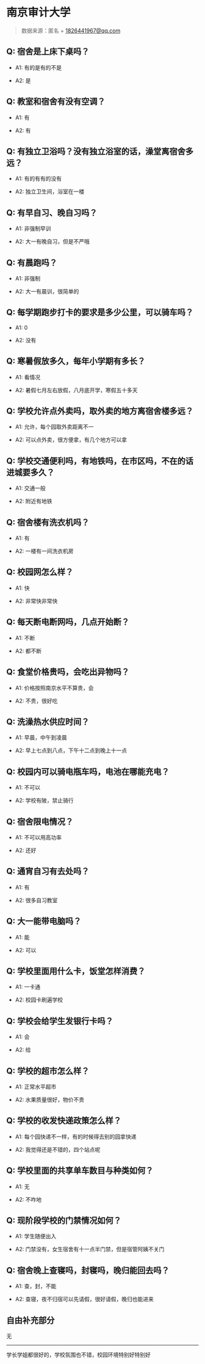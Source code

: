 # 南京审计大学

> 数据来源：匿名 + 1826441967@qq.com

## Q: 宿舍是上床下桌吗？

- A1: 有的是有的不是

- A2: 是

## Q: 教室和宿舍有没有空调？

- A1: 有

- A2: 有

## Q: 有独立卫浴吗？没有独立浴室的话，澡堂离宿舍多远？

- A1: 有的有有的没有

- A2: 独立卫生间，浴室在一楼

## Q: 有早自习、晚自习吗？

- A1: 非强制早训

- A2: 大一有晚自习，但是不严哦

## Q: 有晨跑吗？

- A1: 非强制

- A2: 大一有晨训，很简单的

## Q: 每学期跑步打卡的要求是多少公里，可以骑车吗？

- A1: 0

- A2: 没有

## Q: 寒暑假放多久，每年小学期有多长？

- A1: 看情况

- A2: 暑假七月左右放假，八月底开学，寒假五十多天

## Q: 学校允许点外卖吗，取外卖的地方离宿舍楼多远？

- A1: 允许，每个园取外卖距离不一

- A2: 可以点外卖，很方便拿，有几个地方可以拿

## Q: 学校交通便利吗，有地铁吗，在市区吗，不在的话进城要多久？

- A1: 交通一般

- A2: 附近有地铁

## Q: 宿舍楼有洗衣机吗？

- A1: 有

- A2: 一楼有一间洗衣机房

## Q: 校园网怎么样？

- A1: 快

- A2: 非常快非常快

## Q: 每天断电断网吗，几点开始断？

- A1: 不断

- A2: 都不断

## Q: 食堂价格贵吗，会吃出异物吗？

- A1: 价格按照南京水平不算贵，会

- A2: 不贵，很好吃

## Q: 洗澡热水供应时间？

- A1: 早晨，中午到凌晨

- A2: 早上七点到八点，下午十二点到晚上十一点

## Q: 校园内可以骑电瓶车吗，电池在哪能充电？

- A1: 不可以

- A2: 学校有陂，禁止骑行

## Q: 宿舍限电情况？

- A1: 不可以用高功率

- A2: 还好

## Q: 通宵自习有去处吗？

- A1: 有

- A2: 很多自习教室

## Q: 大一能带电脑吗？

- A1: 能

- A2: 可以

## Q: 学校里面用什么卡，饭堂怎样消费？

- A1: 一卡通

- A2: 校园卡刷遍学校

## Q: 学校会给学生发银行卡吗？

- A1: 会

- A2: 给

## Q: 学校的超市怎么样？

- A1: 正常水平超市

- A2: 水果质量很好，物价不贵

## Q: 学校的收发快递政策怎么样？

- A1: 每个园快递不一样，有的时候得去别的园拿快递

- A2: 我觉得还是不错的，四个站点呢

## Q: 学校里面的共享单车数目与种类如何？

- A1: 无

- A2: 不咋地

## Q: 现阶段学校的门禁情况如何？

- A1: 学生随便出入

- A2: 门禁没有，女生宿舍有十一点半门禁，但是宿管阿姨不关门

## Q: 宿舍晚上查寝吗，封寝吗，晚归能回去吗？

- A1: 查，封，不能

- A2: 查寝，夜不归宿可以先请假，很好请假，晚归也能进来

## 自由补充部分

无

***

学长学姐都很好的，学校氛围也不错，校园环境特别好特别好